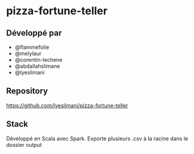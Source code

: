 # pizza-fortune-teller

## Développé par 
- @flammefolie
- @melylaur
- @corentin-lechene
- @abdallahslimane
- @lyeslimani

## Repository
https://github.com/lyeslimani/pizza-fortune-teller

## Stack
Développé en Scala avec Spark.
Exporte plusieurs .csv à la racine dans le dossier output
